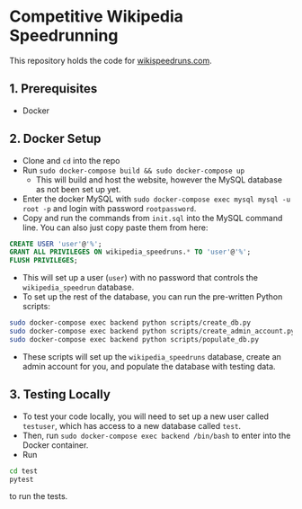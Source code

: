 # Competitive Wikipedia Speedrunning

This repository holds the code for [wikispeedruns.com](https://wikispeedruns.com).

## 1. Prerequisites

- Docker

## 2. Docker Setup

- Clone and `cd` into the repo
- Run `sudo docker-compose build && sudo docker-compose up`
  - This will build and host the website, however the MySQL database as not been set up yet.
- Enter the docker MySQL with `sudo docker-compose exec mysql mysql -u root -p` and login with password `rootpassword`.
- Copy and run the commands from `init.sql` into the MySQL command line. You can also just copy paste them from here:

```sql
CREATE USER 'user'@'%';
GRANT ALL PRIVILEGES ON wikipedia_speedruns.* TO 'user'@'%';
FLUSH PRIVILEGES;
```

- This will set up a user (`user`) with no password that controls the `wikipedia_speedrun` database.
- To set up the rest of the database, you can run the pre-written Python scripts:

```bash
sudo docker-compose exec backend python scripts/create_db.py
sudo docker-compose exec backend python scripts/create_admin_account.py
sudo docker-compose exec backend python scripts/populate_db.py
```

- These scripts will set up the `wikipedia_speedruns` database, create an admin account for you, and populate the database with testing data.

## 3. Testing Locally

- To test your code locally, you will need to set up a new user called `testuser`, which has access to a new database called `test`.
- Then, run `sudo docker-compose exec backend /bin/bash` to enter into the Docker container.
- Run

```bash
cd test
pytest
```

to run the tests.
